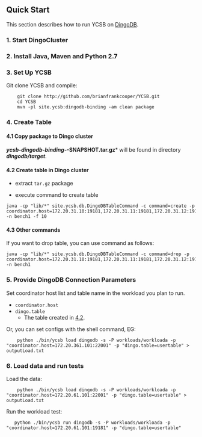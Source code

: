 <!--
Copyright (c) 2014 - 2015 YCSB contributors. All rights reserved.

Licensed under the Apache License, Version 2.0 (the "License"); you
may not use this file except in compliance with the License. You
may obtain a copy of the License at

http://www.apache.org/licenses/LICENSE-2.0

Unless required by applicable law or agreed to in writing, software
distributed under the License is distributed on an "AS IS" BASIS,
WITHOUT WARRANTIES OR CONDITIONS OF ANY KIND, either express or
implied. See the License for the specific language governing
permissions and limitations under the License. See accompanying
LICENSE file.
-->

## Quick Start

This section describes how to run YCSB on [DingoDB](https://github.com/dingodb/dingo). 

### 1. Start DingoCluster

### 2. Install Java, Maven and Python 2.7

### 3. Set Up YCSB

Git clone YCSB and compile:

```shell
    git clone http://github.com/brianfrankcooper/YCSB.git
    cd YCSB
    mvn -pl site.ycsb:dingodb-binding -am clean package
```

### 4. Create Table

#### 4.1 Copy package to Dingo cluster

***ycsb-dingodb-binding-*-SNAPSHOT.tar.gz*** will be found in directory ***dingodb/target***.


#### 4.2 Create table in Dingo cluster

- extract `tar.gz` package

- execute command to create table
```shell
java -cp "lib/*" site.ycsb.db.DingoDBTableCommand -c command=create -p coordinator.host=172.20.31.10:19181,172.20.31.11:19181,172.20.31.12:19181 -n bench1 -f 10
```

#### 4.3 Other commands

If you want to drop table, you can use command as follows:
```shell
java -cp "lib/*" site.ycsb.db.DingoDBTableCommand -c command=drop -p coordinator.host=172.20.31.10:19181,172.20.31.11:19181,172.20.31.12:19181 -n bench1
```

### 5. Provide DingoDB Connection Parameters
    
Set coordinator host list and table name  in the workload you plan to run. 

- `coordinator.host`
- `dingo.table`
  * The table created in [4.2](README.md).

Or, you can set configs with the shell command, EG:

```shell
    python ./bin/ycsb load dingodb -s -P workloads/workloada -p "coordinator.host=172.20.361.101:22001" -p "dingo.table=usertable" > outputLoad.txt
```

### 6. Load data and run tests 

Load the data:

```shell
    python ./bin/ycsb load dingodb -s -P workloads/workloada -p "coordinator.host=172.20.61.101:22001" -p "dingo.table=usertable" > outputLoad.txt
```

Run the workload test:

```shell
   python ./bin/ycsb run dingodb -s -P workloads/workloada -p "coordinator.host=172.20.61.101:19181" -p "dingo.table=usertable"
```

